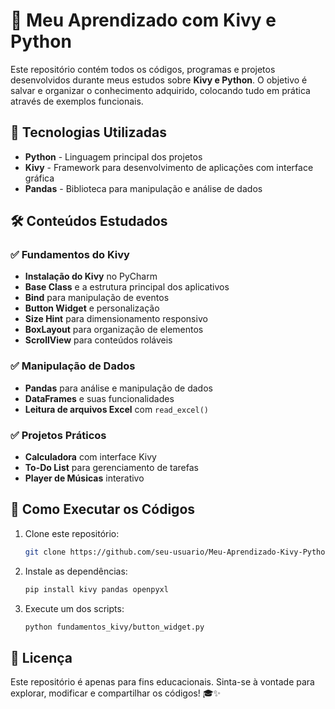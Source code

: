 # 📂 Meu Aprendizado com Kivy e Python

Este repositório contém todos os códigos, programas e projetos desenvolvidos durante meus estudos sobre **Kivy e Python**. O objetivo é salvar e organizar o conhecimento adquirido, colocando tudo em prática através de exemplos funcionais.

## 🚀 Tecnologias Utilizadas
- **Python** - Linguagem principal dos projetos
- **Kivy** - Framework para desenvolvimento de aplicações com interface gráfica
- **Pandas** - Biblioteca para manipulação e análise de dados

## 🛠️ Conteúdos Estudados

### ✅ Fundamentos do Kivy
- **Instalação do Kivy** no PyCharm
- **Base Class** e a estrutura principal dos aplicativos
- **Bind** para manipulação de eventos
- **Button Widget** e personalização
- **Size Hint** para dimensionamento responsivo
- **BoxLayout** para organização de elementos
- **ScrollView** para conteúdos roláveis

### ✅ Manipulação de Dados
- **Pandas** para análise e manipulação de dados
- **DataFrames** e suas funcionalidades
- **Leitura de arquivos Excel** com `read_excel()`

### ✅ Projetos Práticos
- **Calculadora** com interface Kivy
- **To-Do List** para gerenciamento de tarefas
- **Player de Músicas** interativo

## 🔧 Como Executar os Códigos
1. Clone este repositório:
   ```sh
   git clone https://github.com/seu-usuario/Meu-Aprendizado-Kivy-Python.git
   ```
2. Instale as dependências:
   ```sh
   pip install kivy pandas openpyxl
   ```
3. Execute um dos scripts:
   ```sh
   python fundamentos_kivy/button_widget.py
   ```

## 📜 Licença
Este repositório é apenas para fins educacionais. Sinta-se à vontade para explorar, modificar e compartilhar os códigos! 🎓✨

